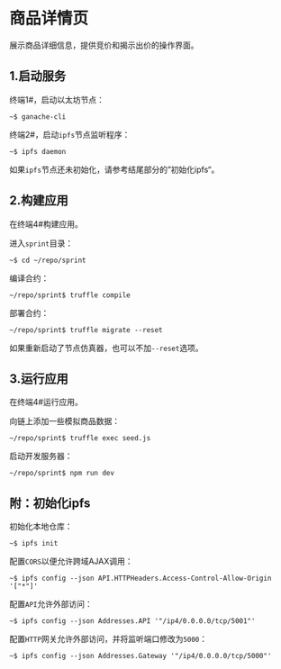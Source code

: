 # 商品详情页

展示商品详细信息，提供竞价和揭示出价的操作界面。

## 1.启动服务

终端1#，启动以太坊节点：

```
~$ ganache-cli
```

终端2#，启动`ipfs`节点监听程序：

```
~$ ipfs daemon
```

如果`ipfs`节点还未初始化，请参考结尾部分的”初始化ipfs“。

## 2.构建应用

在终端4#构建应用。

进入`sprint`目录：

```
~$ cd ~/repo/sprint
```

编译合约：

```
~/repo/sprint$ truffle compile
```

部署合约：

```
~/repo/sprint$ truffle migrate --reset
```

如果重新启动了节点仿真器，也可以不加`--reset`选项。

## 3.运行应用

在终端4#运行应用。

向链上添加一些模拟商品数据：

```
~/repo/sprint$ truffle exec seed.js
```

启动开发服务器：

```
~/repo/sprint$ npm run dev
```

## 附：初始化ipfs

初始化本地仓库：

```
~$ ipfs init
```

配置`CORS`以便允许跨域AJAX调用：

```
~$ ipfs config --json API.HTTPHeaders.Access-Control-Allow-Origin '["*"]'
```

配置`API`允许外部访问：
```
~$ ipfs config --json Addresses.API '"/ip4/0.0.0.0/tcp/5001"'
```

配置`HTTP`网关允许外部访问，并将监听端口修改为`5000`：

```
~$ ipfs config --json Addresses.Gateway '"/ip4/0.0.0.0/tcp/5000"'
```
